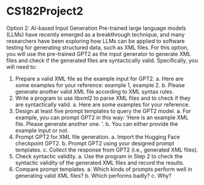 # CS182Project2
Option 2: AI-based Input Generation
Pre-trained large language models (LLMs) have recently emerged as a breakthrough technique,
and many researchers have been exploring how LLMs can be applied to software testing for
generating structured data, such as XML files.
For this option, you will use the pre-trained GPT2 as the input generator to generate XML files
and check if the generated files are syntactically valid. Specifically, you will need to:
1. Prepare a valid XML file as the example input for GPT2.
a. Here are some examples for your reference: example 1, example 2.
b. Please generate another valid XML file according to XML syntax rules.
2. Write a program to use libxml2 to parse XML files and to check if they are syntactically
valid.
a. Here are some examples for your reference.
3. Design at least five prompt templates to query the GPT2 model.
a. For example, you can prompt GPT2 in this way: ‘Here is an example XML file.
Please generate another one. <sample-xml>’.
b. You can either provide the example input or not.
4. Prompt GPT2 for XML file generation.
a. Import the Hugging Face checkpoint GPT2.
b. Prompt GPT2 using your designed prompt templates.
c. Collect the response from GPT2 (i.e., generated XML files).
5. Check syntactic validity.
a. Use the program in Step 2 to check the syntactic validity of the generated XML
files and record the results.
6. Compare prompt templates.
a. Which kinds of prompts perform well in generating valid XML files?
b. Which performs badly?
c. Why?
